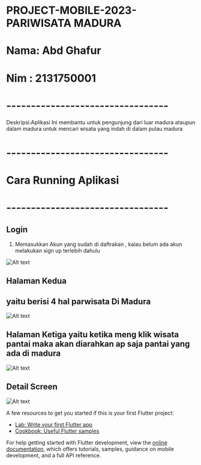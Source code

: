 # PROJECT-MOBILE-2023- PARIWISATA MADURA
# Nama: Abd Ghafur
# Nim : 2131750001
# ---------------------------------
Deskripsi:Aplikasi Ini membantu untuk pengunjung dari luar madura ataupun dalam madura untuk mencari wisata yang indah di dalam pulau madura
# ---------------------------------
# Cara Running Aplikasi
# ---------------------------------
## Login
1. Memasukkan Akun yang sudah di daftrakan , kalau belum ada akun melakukan sign up terlebih dahulu

![Alt text](image.png)

## Halaman Kedua
## yaitu berisi 4 hal parwisata Di Madura
![Alt text](image-1.png)

## Halaman Ketiga yaitu ketika meng klik wisata pantai maka akan diarahkan ap saja pantai yang ada di madura

![Alt text](image-2.png)
## Detail Screen
![Alt text](image-3.png)

A few resources to get you started if this is your first Flutter project:

- [Lab: Write your first Flutter app](https://docs.flutter.dev/get-started/codelab)
- [Cookbook: Useful Flutter samples](https://docs.flutter.dev/cookbook)

For help getting started with Flutter development, view the
[online documentation](https://docs.flutter.dev/), which offers tutorials,
samples, guidance on mobile development, and a full API reference.
